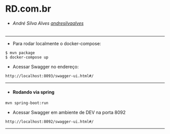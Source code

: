 # RD.com.br

- ###### André Silva Alves [andresilvaalves](https://gitlab.com/andresilvaalves "andresilvaalves")
---
- Para rodar localmente o docker-compose:
```
$ mvn package
$ docker-compose up
```

- Acessar Swagger no endereço:

```
http://localhost:8093/swagger-ui.html#/
```

-----

- #### Rodando via spring

```
mvn spring-boot:run
```

- Acessar Swagger em ambiente de DEV na porta 8092

```
http://localhost:8092/swagger-ui.html#/
```

---
